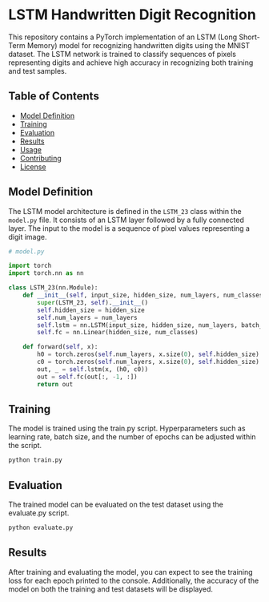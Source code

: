 # LSTM Handwritten Digit Recognition

This repository contains a PyTorch implementation of an LSTM (Long Short-Term Memory) model for recognizing handwritten digits using the MNIST dataset. The LSTM network is trained to classify sequences of pixels representing digits and achieve high accuracy in recognizing both training and test samples.

## Table of Contents

- [Model Definition](#model-definition)
- [Training](#training)
- [Evaluation](#evaluation)
- [Results](#results)
- [Usage](#usage)
- [Contributing](#contributing)
- [License](#license)

## Model Definition

The LSTM model architecture is defined in the `LSTM_23` class within the `model.py` file. It consists of an LSTM layer followed by a fully connected layer. The input to the model is a sequence of pixel values representing a digit image.

```python
# model.py

import torch
import torch.nn as nn

class LSTM_23(nn.Module):
    def __init__(self, input_size, hidden_size, num_layers, num_classes):
        super(LSTM_23, self).__init__()
        self.hidden_size = hidden_size
        self.num_layers = num_layers
        self.lstm = nn.LSTM(input_size, hidden_size, num_layers, batch_first=True)
        self.fc = nn.Linear(hidden_size, num_classes)

    def forward(self, x):
        h0 = torch.zeros(self.num_layers, x.size(0), self.hidden_size).to(device=device)
        c0 = torch.zeros(self.num_layers, x.size(0), self.hidden_size).to(device=device)
        out, _ = self.lstm(x, (h0, c0))
        out = self.fc(out[:, -1, :])
        return out
```

## Training

The model is trained using the train.py script. Hyperparameters such as learning rate, batch size, and the number of epochs can be adjusted within the script.
```bash
python train.py
```

## Evaluation
The trained model can be evaluated on the test dataset using the evaluate.py script.

```bash
python evaluate.py
```

## Results

After training and evaluating the model, you can expect to see the training loss for each epoch printed to the console. Additionally, the accuracy of the model on both the training and test datasets will be displayed.



